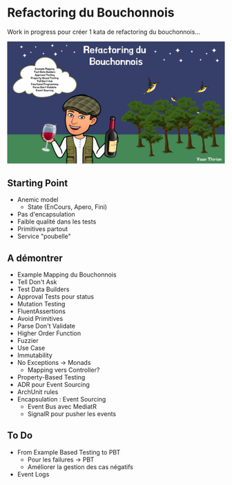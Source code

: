 # Refactoring du Bouchonnois
Work in progress pour créer 1 kata de refactoring du bouchonnois...

![Refactoring du Bouchonnois](img/refactoring-du-bouchonnois.webp)

## Starting Point
- Anemic model
	- State (EnCours, Apero, Fini)
- Pas d'encapsulation
- Faible qualité dans les tests
- Primitives partout
- Service "poubelle"

## A démontrer
- Example Mapping du Bouchonnois
- Tell Don't Ask
- Test Data Builders
- Approval Tests pour status
- Mutation Testing
- FluentAssertions
- Avoid Primitives
- Parse Don't Validate
- Higher Order Function
- Fuzzier
- Use Case
- Immutability
- No Exceptions -> Monads
	- Mapping vers Controller?
- Property-Based Testing
- ADR pour Event Sourcing
- ArchUnit rules
- Encapsulation : Event Sourcing
	- Event Bus avec MediatR
	- SignalR pour pusher les events

	
## To Do
- From Example Based Testing to PBT
	- Pour les failures -> PBT
	- Améliorer la gestion des cas négatifs
- Event Logs